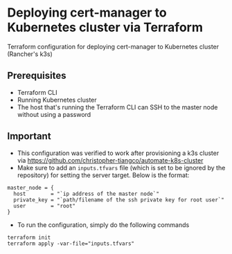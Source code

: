 # Deploying cert-manager to Kubernetes cluster via Terraform

Terraform configuration for deploying cert-manager to Kubernetes cluster (Rancher's k3s)


## Prerequisites
- Terraform CLI
- Running Kubernetes cluster
- The host that's running the Terraform CLI can SSH to the master node without using a password

## Important
- This configuration was verified to work after provisioning a k3s cluster via https://github.com/christopher-tiangco/automate-k8s-cluster
- Make sure to add an `inputs.tfvars` file (which is set to be ignored by the repository) for setting the server target. Below is the format:
```
master_node = {
  host        = "`ip address of the master node`"
  private_key = "`path/filename of the ssh private key for root user`"
  user        = "root"
}
```

- To run the configuration, simply do the following commands
```
terraform init
terraform apply -var-file="inputs.tfvars"
```
